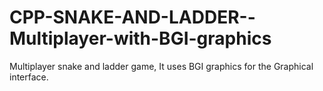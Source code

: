 # CPP-SNAKE-AND-LADDER--Multiplayer-with-BGI-graphics
Multiplayer snake and ladder game, It uses BGI graphics for the Graphical interface. 

